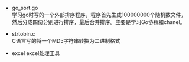
* go_sort.go  
学习go时写的一个外部排序程序，程序首先生成100000000个随机数文件，然后分成四份分别进行排序，最后合并排序。主要是学习Go协程和chanel。

* strtobin.c  
C语言写的将一个MD5字符串转换为二进制格式

* excel
excel处理工具
